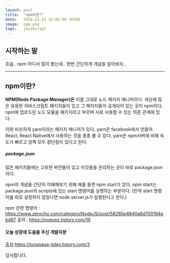 ```yaml
---
layout: post
title:  "npm이란?"
date:   2020-12-23 15:00:00 +0300
image:  npm.png
tags:   javaScript
---
```



## 시작하는 말  

 흐음.. npm 어디서 많이 봤는데.. 한번 간단하게 개념을 알아보자..


***

## npm이란?  

 __NPM(Node Package Manager)은__ 이름 그대로 노드 패키지 매니저이다. 세상에 많은 유용한 자바스크립트 패키지들이 있고 그 패키지들이 공개되어 있는 곳이 npm이다. npm에 업로드된 노드 모듈을 패키지라고 부르며 서로 사용할 수 있는 의존 관계에 있다.  


 이와 비슷하게 yarn이라는 패키지 매니저가 있다. yarn은 facebook에서 만들어 React, React Native에서 사용하는 것을 종종 볼 수 있다. yarn은 npm서버에 비해 속도가 빠르고 양쪽 모두 장단점이 있다고 한다.  


##### package.json  

많은 패키지들에는 고유한 버전들이 있고 이것들을 관리하는 곳이 바로 package.json이다.  

npm의 개념을 간단히 이해해보기 위해 예를 들면 npm start가 있다. npm start는 package.json의 scripts에 있는 start 명령어를 실행하는 부분이다. (만약 start 명령어를 따로 설정하지 않았다면 node server.js가 실행된다고 한다.)  

npm 관련 명령어 : https://www.zerocho.com/category/NodeJS/post/58285e4840a6d700184ebd87
출처 : https://ooeunz.tistory.com/19

#### 오늘 성장에 도움을 주신 개발자분  
  
[출처](https://ooeunz.tistory.com/19) https://junspapa-itdev.tistory.com/3   
  
감사합니다.